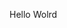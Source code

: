 Hello Wolrd






















































































































































































































































































































































































































































































































































































































































































































































































































































































































































































































































































































































































































































































































































































































































































































































































































































































































































































































































































































































































































































































































































































































































































































































































































